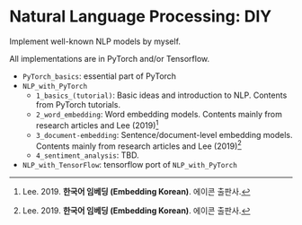 # Natural Language Processing: DIY

Implement well-known NLP models by myself.

All implementations are in PyTorch and/or Tensorflow.

* `PyTorch_basics`: essential part of PyTorch
* `NLP_with_PyTorch`
    * `1_basics_(tutorial)`: Basic ideas and introduction to NLP. Contents from PyTorch tutorials.
    * `2_word_embedding`: Word embedding models. Contents mainly from research articles and Lee (2019)[^1]
    * `3_document-embedding`: Sentence/document-level embedding models. Contents mainly from research articles and Lee (2019)[^1]
    * `4_sentiment_analysis`: TBD.
* `NLP_with_TensorFlow`: tensorflow port of `NLP_with_PyTorch`




[^1]: Lee. 2019. **한국어 임베딩 (Embedding Korean)**. 에이콘 출판사. 
